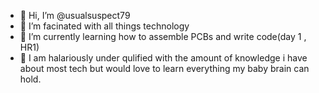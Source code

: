 - 👋 Hi, I’m @usualsuspect79
- 👀 I’m facinated with all things technology
- 🌱 I’m currently learning how to assemble PCBs and write code(day 1 , HR1)
- 💞️ I am halariously under qulified with the amount of knowledge i have about most tech but would love to learn everything my baby brain can hold.

<!---
usualsuspect79/usualsuspect79 is a ✨ special ✨ repository because its `README.md` (this file) appears on your GitHub profile.
You can click the Preview link to take a look at your changes.
--->
